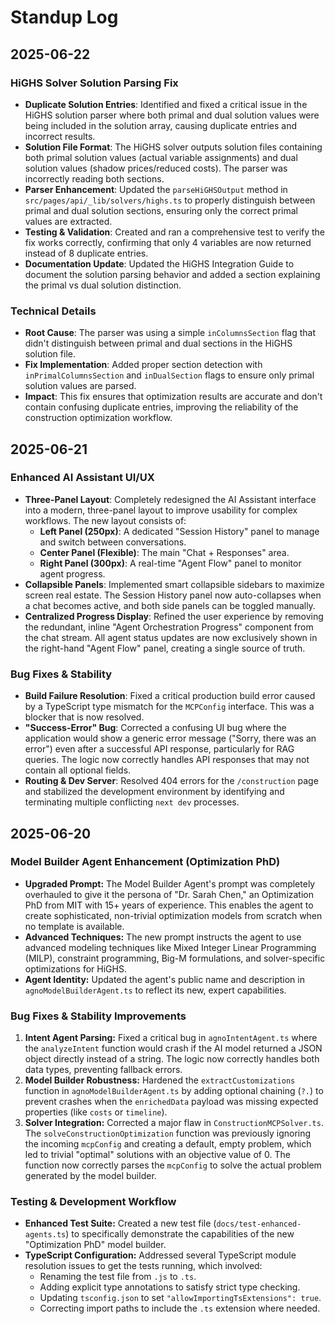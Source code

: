 # Standup Log

## 2025-06-22

### HiGHS Solver Solution Parsing Fix
- **Duplicate Solution Entries**: Identified and fixed a critical issue in the HiGHS solution parser where both primal and dual solution values were being included in the solution array, causing duplicate entries and incorrect results.
- **Solution File Format**: The HiGHS solver outputs solution files containing both primal solution values (actual variable assignments) and dual solution values (shadow prices/reduced costs). The parser was incorrectly reading both sections.
- **Parser Enhancement**: Updated the `parseHiGHSOutput` method in `src/pages/api/_lib/solvers/highs.ts` to properly distinguish between primal and dual solution sections, ensuring only the correct primal values are extracted.
- **Testing & Validation**: Created and ran a comprehensive test to verify the fix works correctly, confirming that only 4 variables are now returned instead of 8 duplicate entries.
- **Documentation Update**: Updated the HiGHS Integration Guide to document the solution parsing behavior and added a section explaining the primal vs dual solution distinction.

### Technical Details
- **Root Cause**: The parser was using a simple `inColumnsSection` flag that didn't distinguish between primal and dual sections in the HiGHS solution file.
- **Fix Implementation**: Added proper section detection with `inPrimalColumnsSection` and `inDualSection` flags to ensure only primal solution values are parsed.
- **Impact**: This fix ensures that optimization results are accurate and don't contain confusing duplicate entries, improving the reliability of the construction optimization workflow.

## 2025-06-21

### Enhanced AI Assistant UI/UX
- **Three-Panel Layout**: Completely redesigned the AI Assistant interface into a modern, three-panel layout to improve usability for complex workflows. The new layout consists of:
  - **Left Panel (250px)**: A dedicated "Session History" panel to manage and switch between conversations.
  - **Center Panel (Flexible)**: The main "Chat + Responses" area.
  - **Right Panel (300px)**: A real-time "Agent Flow" panel to monitor agent progress.
- **Collapsible Panels**: Implemented smart collapsible sidebars to maximize screen real estate. The Session History panel now auto-collapses when a chat becomes active, and both side panels can be toggled manually.
- **Centralized Progress Display**: Refined the user experience by removing the redundant, inline "Agent Orchestration Progress" component from the chat stream. All agent status updates are now exclusively shown in the right-hand "Agent Flow" panel, creating a single source of truth.

### Bug Fixes & Stability
- **Build Failure Resolution**: Fixed a critical production build error caused by a TypeScript type mismatch for the `MCPConfig` interface. This was a blocker that is now resolved.
- **"Success-Error" Bug**: Corrected a confusing UI bug where the application would show a generic error message ("Sorry, there was an error") even after a successful API response, particularly for RAG queries. The logic now correctly handles API responses that may not contain all optional fields.
- **Routing & Dev Server**: Resolved 404 errors for the `/construction` page and stabilized the development environment by identifying and terminating multiple conflicting `next dev` processes.

## 2025-06-20

### Model Builder Agent Enhancement (Optimization PhD)
- **Upgraded Prompt:** The Model Builder Agent's prompt was completely overhauled to give it the persona of "Dr. Sarah Chen," an Optimization PhD from MIT with 15+ years of experience. This enables the agent to create sophisticated, non-trivial optimization models from scratch when no template is available.
- **Advanced Techniques:** The new prompt instructs the agent to use advanced modeling techniques like Mixed Integer Linear Programming (MILP), constraint programming, Big-M formulations, and solver-specific optimizations for HiGHS.
- **Agent Identity:** Updated the agent's public name and description in `agnoModelBuilderAgent.ts` to reflect its new, expert capabilities.

### Bug Fixes & Stability Improvements
1.  **Intent Agent Parsing:** Fixed a critical bug in `agnoIntentAgent.ts` where the `analyzeIntent` function would crash if the AI model returned a JSON object directly instead of a string. The logic now correctly handles both data types, preventing fallback errors.
2.  **Model Builder Robustness:** Hardened the `extractCustomizations` function in `agnoModelBuilderAgent.ts` by adding optional chaining (`?.`) to prevent crashes when the `enrichedData` payload was missing expected properties (like `costs` or `timeline`).
3.  **Solver Integration:** Corrected a major flaw in `ConstructionMCPSolver.ts`. The `solveConstructionOptimization` function was previously ignoring the incoming `mcpConfig` and creating a default, empty problem, which led to trivial "optimal" solutions with an objective value of 0. The function now correctly parses the `mcpConfig` to solve the actual problem generated by the model builder.

### Testing & Development Workflow
- **Enhanced Test Suite:** Created a new test file (`docs/test-enhanced-agents.ts`) to specifically demonstrate the capabilities of the new "Optimization PhD" model builder.
- **TypeScript Configuration:** Addressed several TypeScript module resolution issues to get the tests running, which involved:
    - Renaming the test file from `.js` to `.ts`.
    - Adding explicit type annotations to satisfy strict type checking.
    - Updating `tsconfig.json` to set `"allowImportingTsExtensions": true`.
    - Correcting import paths to include the `.ts` extension where needed. 